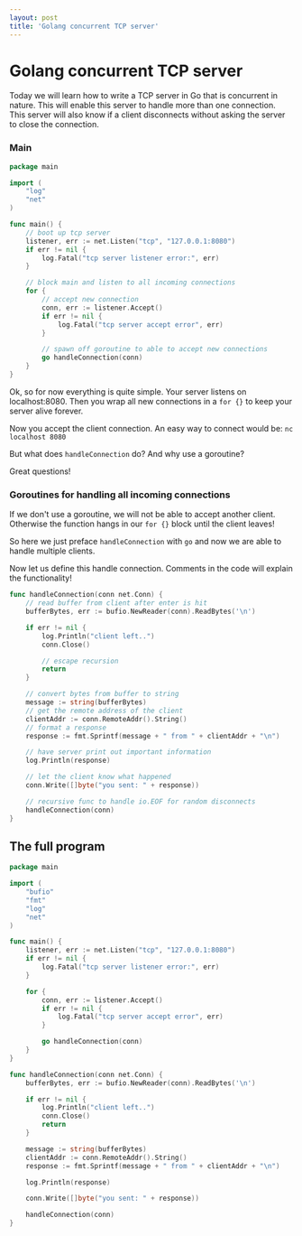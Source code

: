```yaml
---
layout: post
title: 'Golang concurrent TCP server'
---
```


# Golang concurrent TCP server

Today we will learn how to write a TCP server in Go that is concurrent in nature. This will enable this server to handle more than one connection. This server will also know if a client disconnects without asking the server to close the connection.

### Main

```go
package main

import (
	"log"
	"net"
)

func main() {
	// boot up tcp server
	listener, err := net.Listen("tcp", "127.0.0.1:8080")
	if err != nil {
		log.Fatal("tcp server listener error:", err)
	}

	// block main and listen to all incoming connections
	for {
		// accept new connection
		conn, err := listener.Accept()
		if err != nil {
			log.Fatal("tcp server accept error", err)
		}

		// spawn off goroutine to able to accept new connections
		go handleConnection(conn)
	}
}
```

Ok, so for now everything is quite simple. Your server listens on localhost:8080. Then you wrap all new connections in a `for {}` to keep your server alive forever.

Now you accept the client connection. An easy way to connect would be: `nc localhost 8080`

But what does `handleConnection` do? And why use a goroutine?

Great questions!

### Goroutines for handling all incoming connections

If we don't use a goroutine, we will not be able to accept another client. Otherwise the function hangs in our `for {}` block until the client leaves!

So here we just preface `handleConnection` with `go` and now we are able to handle multiple clients.

Now let us define this handle connection. Comments in the code will explain the functionality!

```go
func handleConnection(conn net.Conn) {
	// read buffer from client after enter is hit
	bufferBytes, err := bufio.NewReader(conn).ReadBytes('\n')

	if err != nil {
		log.Println("client left..")
		conn.Close()

		// escape recursion
		return
	}

	// convert bytes from buffer to string
	message := string(bufferBytes)
	// get the remote address of the client
	clientAddr := conn.RemoteAddr().String()
	// format a response
	response := fmt.Sprintf(message + " from " + clientAddr + "\n")

	// have server print out important information
	log.Println(response)

	// let the client know what happened
	conn.Write([]byte("you sent: " + response))

	// recursive func to handle io.EOF for random disconnects
	handleConnection(conn)
}
```

## The full program

```go
package main

import (
	"bufio"
	"fmt"
	"log"
	"net"
)

func main() {
	listener, err := net.Listen("tcp", "127.0.0.1:8080")
	if err != nil {
		log.Fatal("tcp server listener error:", err)
	}

	for {
		conn, err := listener.Accept()
		if err != nil {
			log.Fatal("tcp server accept error", err)
		}

		go handleConnection(conn)
	}
}

func handleConnection(conn net.Conn) {
	bufferBytes, err := bufio.NewReader(conn).ReadBytes('\n')

	if err != nil {
		log.Println("client left..")
		conn.Close()
		return
	}

	message := string(bufferBytes)
	clientAddr := conn.RemoteAddr().String()
	response := fmt.Sprintf(message + " from " + clientAddr + "\n")

	log.Println(response)

	conn.Write([]byte("you sent: " + response))

	handleConnection(conn)
}
```
